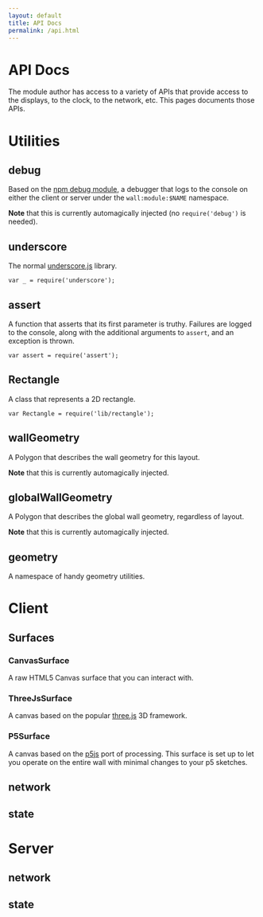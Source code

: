 ```yaml
---
layout: default
title: API Docs
permalink: /api.html
---
```


API Docs
=============

The module author has access to a variety of APIs that provide access to the displays, to the clock, to the network, etc. This pages documents those APIs.

# Utilities
## debug
Based on the [npm debug module](https://www.npmjs.com/package/debug), a debugger that logs to the console on either the client or server under the `wall:module:$NAME` namespace.

**Note** that this is currently automagically injected (no `require('debug')` is needed).

## underscore
The normal [underscore.js](http://underscorejs.org/) library.

    var _ = require('underscore');

## assert
A function that asserts that its first parameter is truthy. Failures are logged to the console, along with the additional arguments to `assert`, and an exception is thrown.

    var assert = require('assert');

## Rectangle
A class that represents a 2D rectangle.

    var Rectangle = require('lib/rectangle');

## wallGeometry
A Polygon that describes the wall geometry for this layout.

**Note** that this is currently automagically injected.

## globalWallGeometry
A Polygon that describes the global wall geometry, regardless of layout.

**Note** that this is currently automagically injected.

## geometry
A namespace of handy geometry utilities.

# Client

## Surfaces

### CanvasSurface

A raw HTML5 Canvas surface that you can interact with.

### ThreeJsSurface

A canvas based on the popular [three.js](http://threejs.org) 3D framework.

### P5Surface

A canvas based on the [p5js](http://p5js.org) port of processing.  This surface
is set up to let you operate on the entire wall with minimal changes to your p5
sketches.

## network

## state

# Server

## network

## state
